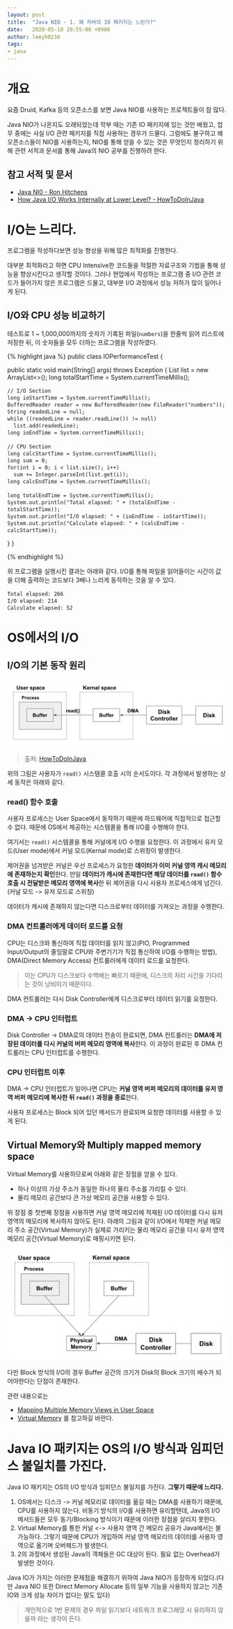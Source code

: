 ```yaml
---
layout: post
title:  "Java NIO - 1. 왜 자바의 IO 패키지는 느린가?"
date:   2020-05-10 20:55:00 +0900
author: leeyh0216
tags:
- java
---
```


# 개요

요즘 Druid, Kafka 등의 오픈소스를 보면 Java NIO를 사용하는 프로젝트들이 참 많다.

Java NIO가 나온지도 오래되었는데 학부 때는 기존 IO 패키지에 있는 것만 배웠고, 업무 중에는 사실 I/O 관련 패키지를 직접 사용하는 경우가 드물다. 그럼에도 불구하고 왜 오픈소스들이 NIO를 사용하는지, NIO를 통해 얻을 수 있는 것은 무엇인지 정리하기 위해 관련 서적과 문서를 통해 Java의 NIO 공부를 진행하려 한다.

## 참고 서적 및 문서

* [Java NI0 - Ron Hitchens](http://shop.oreilly.com/product/9780596002886.do)
* [How Java I/O Works Internally at Lower Level? - HowToDoInJava](https://howtodoinjava.com/java/io/how-java-io-works-internally-at-lower-level/)

# I/O는 느리다.

프로그램을 작성하다보면 성능 향상을 위해 많은 최적화를 진행한다.

대부분 최적화라고 하면 CPU Intensive한 코드들을 적절한 자료구조와 기법을 통해 성능을 향상시킨다고 생각할 것이다. 그러나 현업에서 작성하는 프로그램 중 I/O 관련 코드가 들어가지 않은 프로그램은 드물고, 대부분 I/O 과정에서 성능 저하가 많이 일어나게 된다.

## I/O와 CPU 성능 비교하기

테스트로 1 ~ 1,000,000까지의 숫자가 기록된 파일(`numbers`)을 한줄씩 읽어 리스트에 저장한 뒤, 이 숫자들을 모두 더하는 프로그램을 작성하였다.

{% highlight java %}
public class IOPerformanceTest {

  public static void main(String[] args) throws Exception {
    List<String> list = new ArrayList<>();
    long totalStartTime = System.currentTimeMillis();

    // I/O Section
    long ioStartTime = System.currentTimeMillis();
    BufferedReader reader = new BufferedReader(new FileReader("numbers"));
    String readedLine = null;
    while ((readedLine = reader.readLine()) != null)
      list.add(readedLine);
    long ioEndTime = System.currentTimeMillis();

    // CPU Section
    long calcStartTime = System.currentTimeMillis();
    long sum = 0;
    for(int i = 0; i < list.size(); i++)
      sum += Integer.parseInt(list.get(i));
    long calcEndTime = System.currentTimeMillis();

    long totalEndTime = System.currentTimeMillis();
    System.out.println("Total elapsed: " + (totalEndTime - totalStartTime));
    System.out.println("I/O elapsed: " + (ioEndTime - ioStartTime));
    System.out.println("Calculate elapsed: " + (calcEndTime - calcStartTime));
  }
}

{% endhighlight %}

위 프로그램을 실행시킨 결과는 아래와 같다. I/O를 통해 파일을 읽어들이는 시간이 값을 더해 출력하는 코드보다 3배나 느리게 동작하는 것을 알 수 있다.

```
Total elapsed: 266
I/O elapsed: 214
Calculate elapsed: 52
```

# OS에서의 I/O

## I/O의 기본 동작 원리

![Data from disk to process](../../assets/java/20200510/data_from_disk_to_process.png)
> 출처: [HowToDoInJava](https://howtodoinjava.com/java/io/how-java-io-works-internally-at-lower-level/)

위의 그림은 사용자가 `read()` 시스템콜 호출 시의 순서도이다. 각 과정에서 발생하는 상세 동작은 아래와 같다.

### read() 함수 호출

사용자 프로세스는 User Space에서 동작하기 때문에 하드웨어에 직접적으로 접근할 수 없다. 때문에 OS에서 제공하는 시스템콜을 통해 I/O를 수행해야 한다.

여기서는 `read()` 시스템콜을 통해 커널에게 I/O 수행을 요청한다. 이 과정에서 유저 모드(User mode)에서 커널 모드(Kernal mode)로 스위칭이 발생한다.

제어권을 넘겨받은 커널은 우선 프로세스가 요청한 **데이터가 이미 커널 영역 캐시 메모리에 존재하는지 확인**한다. 만일 **데이터가 캐시에 존재한다면 해당 데이터를 `read()` 함수 호출 시 전달받은 메모리 영역에 복사**한 뒤 제어권을 다시 사용자 프로세스에게 넘긴다.(커널 모드 -> 유저 모드로 스위칭)

데이터가 캐시에 존재하지 않는다면 디스크로부터 데이터를 가져오는 과정을 수행한다.

### DMA 컨트롤러에게 데이터 로드를 요청

CPU는 디스크와 통신하여 직접 데이터를 읽지 않고(PIO, Programmed Input/Output의 줄임말로 CPU와 주변기기가 직접 통신하여 I/O를 수행하는 방법), DMA(Direct Memory Access) 컨트롤러에게 데이터 로드를 요청한다.

> 이는 CPU가 디스크보다 수백배는 빠르기 때문에, 디스크의 처리 시간을 기다리는 것이 낭비이기 때문이다.

DMA 컨트롤러는 다시 Disk Controller에게 디스크로부터 데이터 읽기를 요청한다.

### DMA -> CPU 인터럽트

Disk Controller -> DMA로의 데이터 전송이 완료되면, DMA 컨트롤러는 **DMA에 저장된 데이터를 다시 커널의 버퍼 메모리 영역에 복사**한다. 이 과정이 완료된 후 DMA 컨트롤러는 CPU 인터럽트를 수행한다.

### CPU 인터럽트 이후

DMA -> CPU 인터럽트가 일어나면 CPU는 **커널 영역 버퍼 메모리의 데이터를 유저 영역 버퍼 메모리에 복사한 뒤 `read()` 과정을 종료**한다.

사용자 프로세스는 Block 되어 있던 메서드가 완료되며 요청한 데이터를 사용할 수 있게 된다.

## Virtual Memory와 Multiply mapped memory space

Virtual Memory를 사용하므로써 아래와 같은 장점을 얻을 수 있다.

* 하나 이상의 가상 주소가 동일한 하나의 물리 주소를 가리킬 수 있다.
* 물리 메모리 공간보다 큰 가상 메모리 공간을 사용할 수 있다.

위 장점 중 첫번째 장점을 사용하면 커널 영역 메모리에 적재된 I/O 데이터를 다시 유저 영역의 메모리에 복사하지 않아도 된다. 아래의 그림과 같이 I/O에서 적재한 커널 메모리 주소 공간(Virtual Memory)가 실제로 가리키는 물리 메모리 공간을 다시 유저 영역 메모리 공간(Virtual Memory)로 매핑시키면 된다.

![Multiply mapped memory space](../../assets/java/20200510/Multiple_mapped_memory.png)

다만 Block 방식의 I/O의 경우 Buffer 공간의 크기가 Disk의 Block 크기의 배수가 되어야한다는 단점이 존재한다.

관련 내용으로는
* [Mapping Multiple Memory Views in User Space](https://nullprogram.com/blog/2016/04/10/)
* [Virtual Memory](https://howtodoinjava.com/java/io/how-java-io-works-internally-at-lower-level/)
를 참고하길 바란다.

# Java IO 패키지는 OS의 I/O 방식과 임피던스 불일치를 가진다.

Java IO 패키지는 OS의 I/O 방식과 임피던스 불일치를 가진다. **그렇기 때문에 느리다.**

1. OS에서는 디스크 -> 커널 메모리로 데이터를 옮길 때는 DMA를 사용하기 때문에, CPU를 사용하지 않는다. 비동기 방식의 I/O를 사용하면 유리할텐데, Java의 I/O 메서드들은 모두 동기/Blocking 방식이기 때문에 이러한 장점을 살리지 못한다.
2. Virtual Memory를 통한 커널 <-> 사용자 영역 간 메모리 공유가 Java에서는 불가능하다. 그렇기 때문에 CPU가 개입하여 커널 영역 메모리의 데이터를 사용자 영역으로 옮기며 오버헤드가 발생한다.
3. 2의 과정에서 생성된 Java의 객체들은 GC 대상이 된다. 필요 없는 Overhead가 발생한 것이다.

Java IO가 가지는 이러한 문제점을 해결하기 위하여 Java NIO가 등장하게 되었다.(다만 Java NIO 또한 Direct Memory Allocate 등의 일부 기능을 사용하지 않고는 기존 IO와 크게 성능 차이가 없다는 말도 있다)

> 개인적으로 1번 문제의 경우 파일 읽기보다 네트워크 프로그래밍 시 유리하지 않을까 라는 생각이 든다.